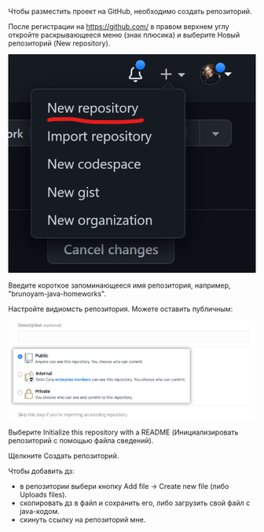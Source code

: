 Чтобы разместить проект на GitHub, необходимо создать репозиторий.

После регистрации на https://github.com/ в правом верхнем углу откройте раскрывающееся меню (знак плюсика) и выберите Новый репозиторий (New repository).

![](/images/rep_1.png)

Введите короткое запоминающееся имя репозитория, например, "brunoyam-java-homeworks".

Настройте видиомсть репозитория. Можете оставить публичным:

![](/images/rep_2.png)

Выберите Initialize this repository with a README (Инициализировать репозиторий с помощью файла сведений).

Щелкните Создать репозиторий.

Чтобы добавить дз:

- в репозитории выбери кнопку Add file -> Create new file (либо Uploads files).
- скопировать дз в файл и сохранить его, либо загрузить свой файл с java-кодом.
- скинуть ссылку на репозиторий мне.
